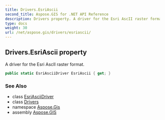 ```yaml
---
title: Drivers.EsriAscii
second_title: Aspose.GIS for .NET API Reference
description: Drivers property. A driver for the Esri AscII raster format
type: docs
weight: 30
url: /net/aspose.gis/drivers/esriascii/
---
```

## Drivers.EsriAscii property

A driver for the Esri AscII raster format.

```csharp
public static EsriAsciiDriver EsriAscii { get; }
```

### See Also

* class [EsriAsciiDriver](../../../aspose.gis.formats.esriascii/esriasciidriver/)
* class [Drivers](../)
* namespace [Aspose.Gis](../../drivers/)
* assembly [Aspose.GIS](../../../)


